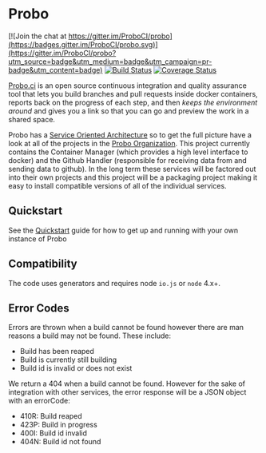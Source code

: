 Probo
===========

[![Join the chat at https://gitter.im/ProboCI/probo](https://badges.gitter.im/ProboCI/probo.svg)](https://gitter.im/ProboCI/probo?utm_source=badge&utm_medium=badge&utm_campaign=pr-badge&utm_content=badge)
[![Build Status](https://travis-ci.org/ProboCI/probo.svg?branch=master)](https://travis-ci.org/ProboCI/probo) [![Coverage Status](https://coveralls.io/repos/ProboCI/probo/badge.svg?branch=master&service=github)](https://coveralls.io/github/ProboCI/probo?branch=master)

[Probo.ci](http://probo.ci) is an open source continuous integration and quality assurance tool
that lets you build branches and pull requests inside docker containers,
reports back on the progress of each step, and then *keeps the environment
around* and gives you a link so that you can go and preview the work in a
shared space.

Probo has a [Service Oriented Architecture](https://en.wikipedia.org/wiki/Service-oriented_architecture) so to
get the full picture have a look at all of the projects in the [Probo Organization](https://github.com/ProboCI).
This project currently contains the Container Manager (which provides a high level interface to docker) and
the Github Handler (responsible for receiving data from and sending data to github). In the long term these
services will be factored out into their own projects and this project will be a packaging project making it
easy to install compatible versions of all of the individual services.

## Quickstart

See the [Quickstart](QUICKSTART.md) guide for how to get up and running with your own instance of Probo

## Compatibility
The code uses generators and requires node `io.js` or `node` 4.x+.

## Error Codes
Errors are thrown when a build cannot be found however there are man reasons a
build may not be found. These include:
 - Build has been reaped
 - Build is currently still building
 - Build id is invalid or does not exist

We return a 404 when a build cannot be found. However for the sake of
integration with other services, the error response will be a JSON object
with an errorCode:
 - 410R: Build reaped
 - 423P: Build in progress
 - 400I: Build id invalid
 - 404N: Build id not found

